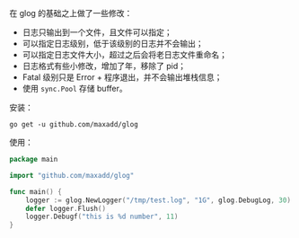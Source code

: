 在 glog 的基础之上做了一些修改：

- 日志只输出到一个文件，且文件可以指定；
- 可以指定日志级别，低于该级别的日志并不会输出；
- 可以指定日志文件大小，超过之后会将老日志文件重命名；
- 日志格式有些小修改，增加了年，移除了 pid；
- Fatal 级别只是 Error + 程序退出，并不会输出堆栈信息；
- 使用 `sync.Pool` 存储 buffer。

安装：

```
go get -u github.com/maxadd/glog
```

使用：

```go
package main

import "github.com/maxadd/glog"

func main() {
    logger := glog.NewLogger("/tmp/test.log", "1G", glog.DebugLog, 30)
    defer logger.Flush()
    logger.Debugf("this is %d number", 11)
}
```